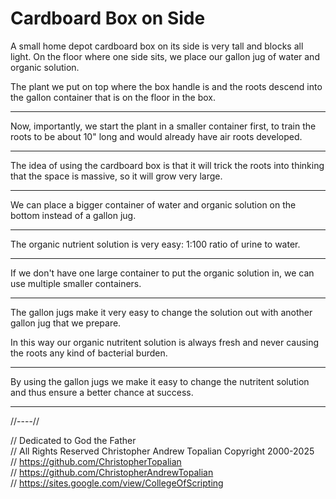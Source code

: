 # Cardboard Box on Side
A small home depot cardboard box on its side is very tall and blocks all light. On the floor where one side sits, we place our gallon jug of water and organic solution.

The plant we put on top where the box handle is and the roots descend into the gallon container that is on the floor in the box.

---

Now, importantly, we start the plant in a smaller container first, to train the roots to be about 10" long and would already have air roots developed.

---

The idea of using the cardboard box is that it will trick the roots into thinking that the space is massive, so it will grow very large.

---

We can place a bigger container of water and organic solution on the bottom instead of a gallon jug. 

---

The organic nutrient solution is very easy:
1:100 ratio of urine to water.

---

If we don't have one large container to put the organic solution in, we can use multiple smaller containers.

---

The gallon jugs make it very easy to change the solution out with another gallon jug that we prepare.

In this way our organic nutritent solution is always fresh and never causing the roots any kind of bacterial burden.

---

By using the gallon jugs we make it easy to change the nutritent solution and thus ensure a better chance at success.

---

//----//

// Dedicated to God the Father  
// All Rights Reserved Christopher Andrew Topalian Copyright 2000-2025  
// https://github.com/ChristopherTopalian  
// https://github.com/ChristopherAndrewTopalian  
// https://sites.google.com/view/CollegeOfScripting  

